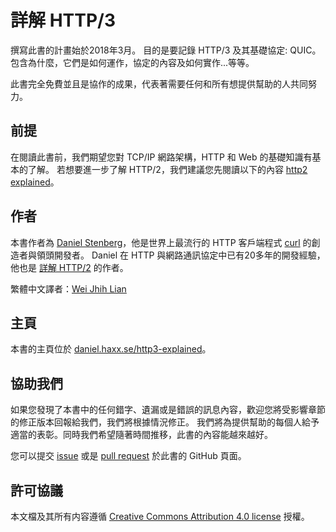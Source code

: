 # 詳解 HTTP/3

撰寫此書的計畫始於2018年3月。 目的是要記錄 HTTP/3 及其基礎協定: QUIC。包含為什麼，它們是如何運作，協定的內容及如何實作...等等。

此書完全免費並且是協作的成果，代表著需要任何和所有想提供幫助的人共同努力。

## 前提

在閱讀此書前，我們期望您對 TCP/IP 網路架構，HTTP 和 Web 的基礎知識有基本的了解。
若想要進一步了解 HTTP/2，我們建議您先閱讀以下的內容 [http2 explained](https://daniel.haxx.se/http2/)。

## 作者

本書作者為 [Daniel Stenberg](https://daniel.haxx.se/)，他是世界上最流行的 HTTP 客戶端程式 [curl](https://curl.haxx.se/) 的創造者與領頭開發者。 Daniel 在 HTTP 與網路通訊協定中已有20多年的開發經驗，他也是 [詳解 HTTP/2](https://daniel.haxx.se/http2/) 的作者。

繁體中文譯者：[Wei Jhih Lian](https://github.com/ByronLian)

## 主頁

本書的主頁位於 [daniel.haxx.se/http3-explained](https://daniel.haxx.se/http3-explained)。

## 協助我們

如果您發現了本書中的任何錯字、遺漏或是錯誤的訊息內容，歡迎您將受影響章節的修正版本回報給我們，我們將根據情況修正。
我們將為提供幫助的每個人給予適當的表彰。同時我們希望隨著時間推移，此書的內容能越來越好。

您可以提交 [issue](https://github.com/bagder/http3-explained/issues) 或是 [pull request](https://github.com/bagder/http3-explained/pulls) 於此書的 GitHub 頁面。

## 許可協議

本文檔及其所有内容遵循 [Creative Commons Attribution 4.0 license](https://creativecommons.org/licenses/by/4.0/) 授權。
